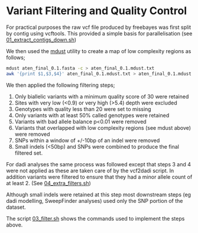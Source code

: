 # Variant Filtering and Quality Control

For practical purposes the raw vcf file produced by freebayes was first split by contig using vcftools.  This provided a simple basis for parallelisation (see [01_extract_contigs_down.sh](01_extract_contigs_down.sh))

We then used the [mdust](https://github.com/lh3/mdust) utility to create a map of low complexity regions as follows;
```bash
mdust aten_final_0.1.fasta -c > aten_final_0.1.mdust.txt
awk '{print $1,$3,$4}' aten_final_0.1.mdust.txt > aten_final_0.1.mdust.bed
```

We then applied the following filtering steps;

1. Only biallelic variants with a minimum quality score of 30 were retained
2. Sites with very low (<0.9) or very high (>5.4) depth were excluded
3. Genotypes with quality less than 20 were set to missing
4. Only variants with at least 50% called genotypes were retained
5. Variants with bad allele balance p<0.01 were removed
6. Variants that overlapped with low complexity regions (see mdust above) were removed
7. SNPs within a window of +/-10bp of an indel were removed
8. Small indels (<50bp) and SNPs were combined to produce the final filtered set.

For dadi analyses the same process was followed except that steps 3 and 4 were not applied as these are taken care of by the vcf2dadi script. In addition variants were filtered to ensure that they had a minor allele count of at least 2. (See [04_extra_filters.sh](04_extra_filters.sh))

Although small indels were retained at this step most downstream steps (eg dadi modelling, SweepFinder analyses) used only the SNP portion of the dataset.

The script [03_filter.sh](03_filter.sh) shows the commands used to implement the steps above.

